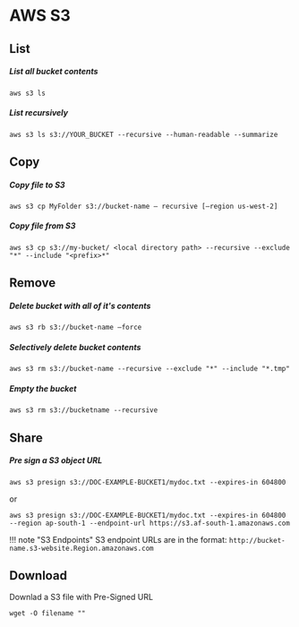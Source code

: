 
# AWS S3

## List

##### List all bucket contents
```
aws s3 ls
```

##### List recursively

```
aws s3 ls s3://YOUR_BUCKET --recursive --human-readable --summarize
```

## Copy

##### Copy file to S3

```
aws s3 cp MyFolder s3://bucket-name — recursive [–region us-west-2]

```

##### Copy file from S3

```
aws s3 cp s3://my-bucket/ <local directory path> --recursive --exclude "*" --include "<prefix>*"
```


## Remove

##### Delete bucket with all of it's contents

```
aws s3 rb s3://bucket-name –force
```

##### Selectively delete bucket contents

```
aws s3 rm s3://bucket-name --recursive --exclude "*" --include "*.tmp"
```

##### Empty the bucket

```
aws s3 rm s3://bucketname --recursive
```

## Share

##### Pre sign a S3 object URL

```
aws s3 presign s3://DOC-EXAMPLE-BUCKET1/mydoc.txt --expires-in 604800
```

or

```
aws s3 presign s3://DOC-EXAMPLE-BUCKET1/mydoc.txt --expires-in 604800 --region ap-south-1 --endpoint-url https://s3.af-south-1.amazonaws.com
```

!!! note "S3 Endpoints"
    S3 endpoint URLs are in the format: `http://bucket-name.s3-website.Region.amazonaws.com`

## Download 

Downlad a S3 file with Pre-Signed URL

```
wget -O filename ""
```